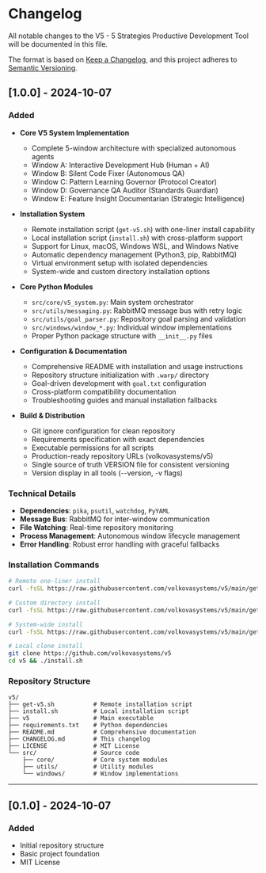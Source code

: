 # Changelog

All notable changes to the V5 - 5 Strategies Productive Development Tool will be documented in this file.

The format is based on [Keep a Changelog](https://keepachangelog.com/en/1.0.0/),
and this project adheres to [Semantic Versioning](https://semver.org/spec/v2.0.0.html).

## [1.0.0] - 2024-10-07

### Added
- **Core V5 System Implementation**
  - Complete 5-window architecture with specialized autonomous agents
  - Window A: Interactive Development Hub (Human + AI)
  - Window B: Silent Code Fixer (Autonomous QA)
  - Window C: Pattern Learning Governor (Protocol Creator)
  - Window D: Governance QA Auditor (Standards Guardian)
  - Window E: Feature Insight Documentarian (Strategic Intelligence)

- **Installation System**
  - Remote installation script (`get-v5.sh`) with one-liner install capability
  - Local installation script (`install.sh`) with cross-platform support
  - Support for Linux, macOS, Windows WSL, and Windows Native
  - Automatic dependency management (Python3, pip, RabbitMQ)
  - Virtual environment setup with isolated dependencies
  - System-wide and custom directory installation options

- **Core Python Modules**
  - `src/core/v5_system.py`: Main system orchestrator
  - `src/utils/messaging.py`: RabbitMQ message bus with retry logic
  - `src/utils/goal_parser.py`: Repository goal parsing and validation
  - `src/windows/window_*.py`: Individual window implementations
  - Proper Python package structure with `__init__.py` files

- **Configuration & Documentation**
  - Comprehensive README with installation and usage instructions
  - Repository structure initialization with `.warp/` directory
  - Goal-driven development with `goal.txt` configuration
  - Cross-platform compatibility documentation
  - Troubleshooting guides and manual installation fallbacks

- **Build & Distribution**
  - Git ignore configuration for clean repository
  - Requirements specification with exact dependencies
  - Executable permissions for all scripts
  - Production-ready repository URLs (volkovasystems/v5)
  - Single source of truth VERSION file for consistent versioning
  - Version display in all tools (--version, -v flags)

### Technical Details
- **Dependencies**: `pika`, `psutil`, `watchdog`, `PyYAML`
- **Message Bus**: RabbitMQ for inter-window communication
- **File Watching**: Real-time repository monitoring
- **Process Management**: Autonomous window lifecycle management
- **Error Handling**: Robust error handling with graceful fallbacks

### Installation Commands
```bash
# Remote one-liner install
curl -fsSL https://raw.githubusercontent.com/volkovasystems/v5/main/get-v5.sh | bash

# Custom directory install
curl -fsSL https://raw.githubusercontent.com/volkovasystems/v5/main/get-v5.sh | bash -s -- --dir=/custom/path

# System-wide install
curl -fsSL https://raw.githubusercontent.com/volkovasystems/v5/main/get-v5.sh | bash -s -- --system

# Local clone install
git clone https://github.com/volkovasystems/v5
cd v5 && ./install.sh
```

### Repository Structure
```
v5/
├── get-v5.sh           # Remote installation script
├── install.sh          # Local installation script  
├── v5                  # Main executable
├── requirements.txt    # Python dependencies
├── README.md           # Comprehensive documentation
├── CHANGELOG.md        # This changelog
├── LICENSE             # MIT License
└── src/                # Source code
    ├── core/           # Core system modules
    ├── utils/          # Utility modules
    └── windows/        # Window implementations
```

---

## [0.1.0] - 2024-10-07

### Added
- Initial repository structure
- Basic project foundation
- MIT License